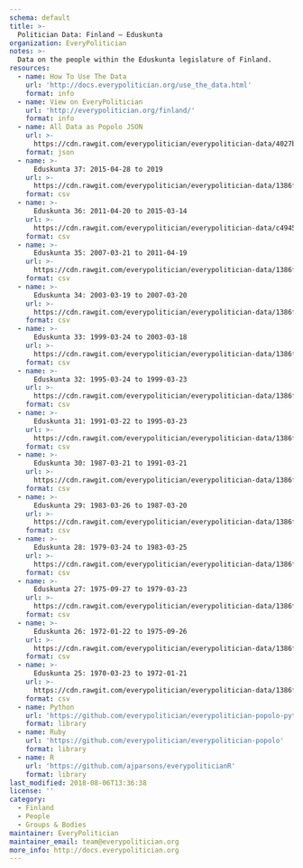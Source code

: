 ```yaml
---
schema: default
title: >-
  Politician Data: Finland — Eduskunta
organization: EveryPolitician
notes: >-
  Data on the people within the Eduskunta legislature of Finland.
resources:
  - name: How To Use The Data
    url: 'http://docs.everypolitician.org/use_the_data.html'
    format: info
  - name: View on EveryPolitician
    url: 'http://everypolitician.org/finland/'
    format: info
  - name: All Data as Popolo JSON
    url: >-
      https://cdn.rawgit.com/everypolitician/everypolitician-data/4027b8ad3505988e889a26e585d38fc6db30c352/data/Finland/Eduskunta/ep-popolo-v1.0.json
    format: json
  - name: >-
      Eduskunta 37: 2015-04-28 to 2019
    url: >-
      https://cdn.rawgit.com/everypolitician/everypolitician-data/1386f22fcf03b4d39a7b10e57431a86a9e60bf08/data/Finland/Eduskunta/term-37.csv
    format: csv
  - name: >-
      Eduskunta 36: 2011-04-20 to 2015-03-14
    url: >-
      https://cdn.rawgit.com/everypolitician/everypolitician-data/c4945818a99cfa9791513ffd8514d7673888e6e9/data/Finland/Eduskunta/term-36.csv
    format: csv
  - name: >-
      Eduskunta 35: 2007-03-21 to 2011-04-19
    url: >-
      https://cdn.rawgit.com/everypolitician/everypolitician-data/1386f22fcf03b4d39a7b10e57431a86a9e60bf08/data/Finland/Eduskunta/term-35.csv
    format: csv
  - name: >-
      Eduskunta 34: 2003-03-19 to 2007-03-20
    url: >-
      https://cdn.rawgit.com/everypolitician/everypolitician-data/1386f22fcf03b4d39a7b10e57431a86a9e60bf08/data/Finland/Eduskunta/term-34.csv
    format: csv
  - name: >-
      Eduskunta 33: 1999-03-24 to 2003-03-18
    url: >-
      https://cdn.rawgit.com/everypolitician/everypolitician-data/1386f22fcf03b4d39a7b10e57431a86a9e60bf08/data/Finland/Eduskunta/term-33.csv
    format: csv
  - name: >-
      Eduskunta 32: 1995-03-24 to 1999-03-23
    url: >-
      https://cdn.rawgit.com/everypolitician/everypolitician-data/1386f22fcf03b4d39a7b10e57431a86a9e60bf08/data/Finland/Eduskunta/term-32.csv
    format: csv
  - name: >-
      Eduskunta 31: 1991-03-22 to 1995-03-23
    url: >-
      https://cdn.rawgit.com/everypolitician/everypolitician-data/1386f22fcf03b4d39a7b10e57431a86a9e60bf08/data/Finland/Eduskunta/term-31.csv
    format: csv
  - name: >-
      Eduskunta 30: 1987-03-21 to 1991-03-21
    url: >-
      https://cdn.rawgit.com/everypolitician/everypolitician-data/1386f22fcf03b4d39a7b10e57431a86a9e60bf08/data/Finland/Eduskunta/term-30.csv
    format: csv
  - name: >-
      Eduskunta 29: 1983-03-26 to 1987-03-20
    url: >-
      https://cdn.rawgit.com/everypolitician/everypolitician-data/1386f22fcf03b4d39a7b10e57431a86a9e60bf08/data/Finland/Eduskunta/term-29.csv
    format: csv
  - name: >-
      Eduskunta 28: 1979-03-24 to 1983-03-25
    url: >-
      https://cdn.rawgit.com/everypolitician/everypolitician-data/1386f22fcf03b4d39a7b10e57431a86a9e60bf08/data/Finland/Eduskunta/term-28.csv
    format: csv
  - name: >-
      Eduskunta 27: 1975-09-27 to 1979-03-23
    url: >-
      https://cdn.rawgit.com/everypolitician/everypolitician-data/1386f22fcf03b4d39a7b10e57431a86a9e60bf08/data/Finland/Eduskunta/term-27.csv
    format: csv
  - name: >-
      Eduskunta 26: 1972-01-22 to 1975-09-26
    url: >-
      https://cdn.rawgit.com/everypolitician/everypolitician-data/1386f22fcf03b4d39a7b10e57431a86a9e60bf08/data/Finland/Eduskunta/term-26.csv
    format: csv
  - name: >-
      Eduskunta 25: 1970-03-23 to 1972-01-21
    url: >-
      https://cdn.rawgit.com/everypolitician/everypolitician-data/1386f22fcf03b4d39a7b10e57431a86a9e60bf08/data/Finland/Eduskunta/term-25.csv
    format: csv
  - name: Python
    url: 'https://github.com/everypolitician/everypolitician-popolo-python'
    format: library
  - name: Ruby
    url: 'https://github.com/everypolitician/everypolitician-popolo'
    format: library
  - name: R
    url: 'https://github.com/ajparsons/everypoliticianR'
    format: library
last_modified: 2018-08-06T13:36:38
license: ''
category:
  - Finland
  - People
  - Groups & Bodies
maintainer: EveryPolitician
maintainer_email: team@everypolitician.org
more_info: http://docs.everypolitician.org
---
```

